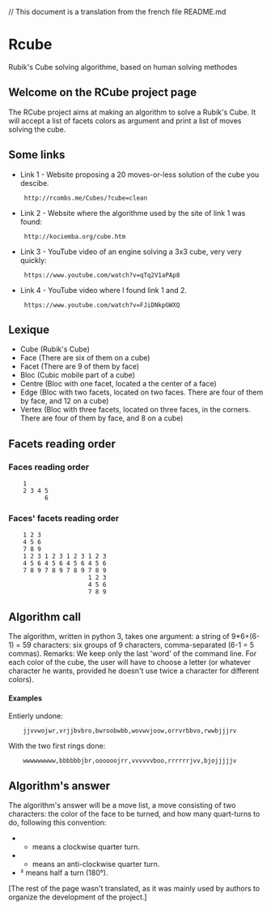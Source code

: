 // This document is a translation from the french file README.md

# Rcube
Rubik's Cube solving algorithme, based on human solving methodes

## Welcome on the RCube project page
The RCube project aims at making an algorithm to solve a Rubik's Cube. It will accept a list of facets colors as argument and print a list of moves solving the cube.

## Some links
- Link 1 - Website proposing a 20 moves-or-less solution of the cube you descibe.

       http://rcombs.me/Cubes/?cube=clean

- Link 2 - Website where the algorithme used by the site of link 1 was found:

       http://kociemba.org/cube.htm

- Link 3 - YouTube video of an engine solving a 3x3 cube, very very quickly:

       https://www.youtube.com/watch?v=qTq2V1aPAp8

- Link 4 - YouTube video where I found link 1 and 2.

       https://www.youtube.com/watch?v=FJiDNkpGWXQ

## Lexique
* Cube (Rubik's Cube)
* Face (There are six of them on a cube)
* Facet (There are 9 of them by face)
* Bloc (Cubic mobile part of a cube)
* Centre (Bloc with one facet, located a the center of a face)
* Edge (Bloc with two facets, located on two faces. There are four of them by face, and 12 on a cube)
* Vertex (Bloc with three facets, located on three faces, in the corners. There are four of them by face, and 8 on a cube)

## Facets reading order
### Faces reading order
        1
        2 3 4 5
              6
### Faces' facets reading order
        1 2 3
        4 5 6
        7 8 9
        1 2 3 1 2 3 1 2 3 1 2 3
        4 5 6 4 5 6 4 5 6 4 5 6
        7 8 9 7 8 9 7 8 9 7 8 9
                          1 2 3
                          4 5 6
                          7 8 9
## Algorithm call
The algorithm, written in python 3, takes one argument: a string of 9*6+(6-1) = 59 characters: six groups of 9 characters, comma-separated (6-1 = 5 commas).
Remarks: We keep only the last 'word' of the command line.
For each color of the cube, the user will have to choose a letter (or whatever character he wants, provided he doesn't use twice a character for different colors).

#### Examples
Entierly undone:

        jjvvwojwr,vrjjbvbro,bwroobwbb,wovwvjoow,orrvrbbvo,rwwbjjjrv
With the two first rings done:

        wwwwwwwww,bbbbbbjbr,oooooojrr,vvvvvvboo,rrrrrrjvv,bjojjjjjv

## Algorithm's answer
The algorithm's answer will be a move list, a move consisting of two characters: the color of the face to be turned, and how many quart-turns to do, following this convention:
* + means a clockwise quarter turn.
* - means an anti-clockwise quarter turn.
* ² means half a turn (180°).

[The rest of the page wasn't translated, as it was mainly used by authors to organize the development of the project.]

